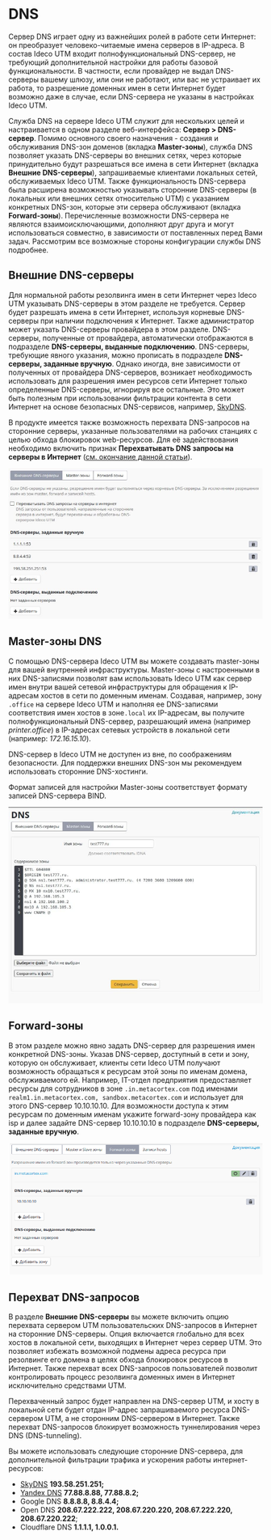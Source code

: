 # DNS

Сервер DNS играет одну из важнейших ролей в работе сети Интернет: он преобразует человеко-читаемые имена серверов в IP-адреса. В состав Ideco UTM входит полнофункциональный DNS-сервер, не требующий дополнительной настройки для работы базовой функциональности. В частности, если провайдер не выдал DNS-серверы вашему шлюзу, или они не работают, или вас не устраивает их работа, то разрешение доменных имен в сети Интернет будет возможно даже в случае, если DNS-сервера не указаны в настройках Ideco UTM.

Служба DNS на сервере Ideco UTM служит для нескольких целей и настраивается в одном разделе веб-интерфейса: **Сервер > DNS-сервер**. Помимо основного своего назначения - создания и обслуживания DNS-зон доменов (вкладка **Master-зоны**), служба DNS позволяет указать DNS-серверы во внешних сетях, через которые принудительно будут разрешаться все имена в сети Интернет (вкладка **Внешние DNS-серверы**), запрашиваемые клиентами локальных сетей, обслуживаемых Ideco UTM. Также функциональность DNS-сервера была расширена возможностью указывать сторонние DNS-серверы (в локальных или внешних сетях относительно UTM) с указанием конкретных DNS-зон, которые эти сервера обслуживают (вкладка **Forward-зоны**). Перечисленные возможности DNS-сервера не являются взаимоисключающими, дополняют друг друга и могут использоваться совместно, в зависимости от поставленных перед Вами задач. Рассмотрим все возможные стороны конфигурации службы DNS подробнее.

## Внешние DNS-серверы

Для нормальной работы резолвинга имен в сети Интернет через Ideco UTM указывать DNS-серверы в этом разделе не требуется. Сервер будет разрешать имена в сети Интернет, используя корневые DNS-серверы при наличии подключения к Интернет. Также администратор может указать DNS-серверы провайдера в этом разделе. DNS-серверы, полученные от провайдера, автоматически отображаются в подразделе **DNS-серверы, выданные подключению**. DNS-серверы, требующие явного указания, можно прописать в подразделе **DNS-серверы, заданные вручную**. Однако иногда, вне зависимости от полученных от провайдера DNS-серверов, возникает необходимость использовать для разрешения имен ресурсов сети Интернет только определенные DNS-серверы, игнорируя все остальные. Это может быть полезным при использовании фильтрации контента в сети Интернет на основе безопасных DNS-сервисов, например, [SkyDNS](../skydns.md).

В продукте имеется также возможность перехвата DNS-запросов на сторонние серверы, указанные пользователями на рабочих станциях с целью обхода блокировок web-ресурсов. Для её задействования необходимо включить признак **Перехватывать DNS запросы на серверы в Интернет** ([см. окончание данной статьи](dns.md#perekhvat-dns-zaprosov)).

![](../attachments/1278101/7110738.jpg)

## Master-зоны DNS

С помощью DNS-сервера Ideco UTM вы можете создавать master-зоны для вашей внутренней инфраструктуры. Master-зоны с настроенными в них DNS-записями позволят вам использовать Ideco UTM как сервер имен внутри вашей сетевой инфраструктуры для обращения к IP-адресам хостов в сети по доменным именам. Создавая, например, зону `.office` на сервере Ideco UTM и наполняя ее DNS-записями соответствия имен хостов в зоне`.local` их IP-адресам, вы получите полнофункциональный DNS-сервер, разрешающий имена (например _printer.office_) в IP-адресах сетевых устройств в локальной сети (например: _172.16.15.10_).

DNS-сервер в Ideco UTM не доступен из вне, по соображениям безопасности. Для поддержки внешних DNS-зон мы рекомендуем использовать сторонние DNS-хостинги.

Формат записей для настройки Master-зоны соответствует формату записей DNS-сервера BIND.

![](../../_images/master-zone-7-9-.jpg)

## Forward-зоны

В этом разделе можно явно задать DNS-сервер для разрешения имен конкретной DNS-зоны. Указав DNS-сервер, доступный в сети и зону, которую он обслуживает, клиенты сети Ideco UTM получают возможность обращаться к ресурсам этой зоны по именам домена, обслуживаемого ей. Например, IT-отдел предприятия предоставляет ресурсы для сотрудников в зоне `.in.metacortex.com` под именами `realm1.in.metacortex.com, sandbox.metacortex.com` и использует для этого DNS-сервер 10.10.10.10. Для возможности доступа к этим ресурсам по доменным именам укажите forward-зону провайдера как isp и далее задайте DNS-сервер 10.10.10.10 в подразделе **DNS-серверы, заданные вручную**.

![](../attachments/1278101/6586605.png)

## Перехват DNS-запросов

В разделе **Внешние DNS-серверы** вы можете включить опцию перехвата сервером UTM пользовательских DNS-запросов в Интернет на сторонние DNS-серверы. Опция включается глобально для всех хостов в локальной сети, выходящих в Интернет через сервер UTM. Это позволяет избежать возможной подмены адреса ресурса при резолвинге его домена в целях обхода блокировок ресурсов в Интернет. Также перехват всех DNS-запросов пользователей позволит контролировать процесс резолвинга доменных имен в Интернет исключительно средствами UTM.

Перехваченный запрос будет направлен на DNS-сервер UTM, и хосту в локальной сети будет отдан IP-адрес запрашиваемого ресурса DNS-сервером UTM, а не сторонним DNS-сервером в Интернет. Также перехват DNS-запросов блокирует возможность туннелирования через DNS (DNS-tunneling).

Вы можете использовать следующие сторонние DNS-сервера, для дополнительной фильтрации трафика и ускорения работы интернет-ресурсов:

* [SkyDNS](https://www.skydns.ru/) **193.58.251.251;**
* [Yandex DNS](https://dns.yandex.ru/) **77.88.8.88, 77.88.8.2;**
* Google DNS **8.8.8.8, 8.8.4.4;**
* Open DNS **208.67.222.222, 208.67.220.220, 208.67.222.220, 208.67.220.222**;
* Cloudflare DNS **1.1.1.1, 1.0.0.1.**
